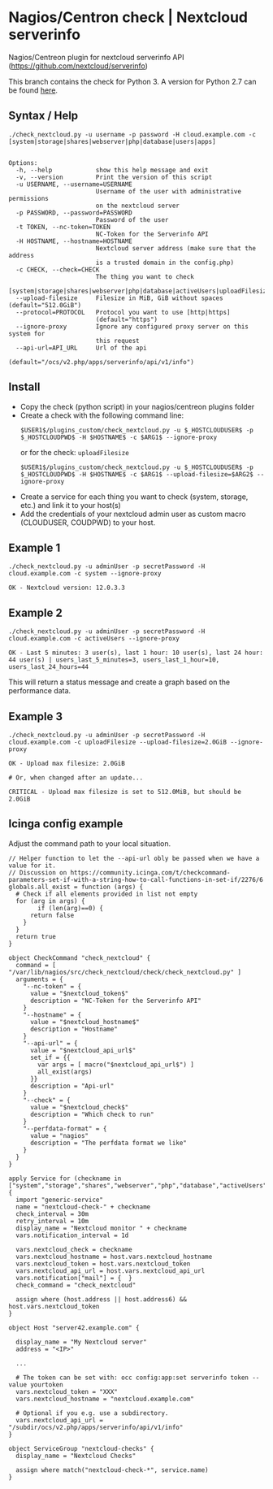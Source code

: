# Nagios/Centron check | Nextcloud serverinfo

Nagios/Centreon plugin for nextcloud serverinfo API (https://github.com/nextcloud/serverinfo)

This branch contains the check for Python 3. A version for Python 2.7 can be found [here](https://github.com/BornToBeRoot/check_nextcloud/tree/stable-python2.7).

## Syntax / Help

```
./check_nextcloud.py -u username -p password -H cloud.example.com -c [system|storage|shares|webserver|php|database|users|apps]


Options:
  -h, --help            show this help message and exit
  -v, --version         Print the version of this script
  -u USERNAME, --username=USERNAME
                        Username of the user with administrative permissions
                        on the nextcloud server
  -p PASSWORD, --password=PASSWORD
                        Password of the user
  -t TOKEN, --nc-token=TOKEN
                        NC-Token for the Serverinfo API
  -H HOSTNAME, --hostname=HOSTNAME
                        Nextcloud server address (make sure that the address
                        is a trusted domain in the config.php)
  -c CHECK, --check=CHECK
                        The thing you want to check
                        [system|storage|shares|webserver|php|database|activeUsers|uploadFilesize|apps]
  --upload-filesize     Filesize in MiB, GiB without spaces (default="512.0GiB")
  --protocol=PROTOCOL   Protocol you want to use [http|https]
                        (default="https")
  --ignore-proxy        Ignore any configured proxy server on this system for
                        this request
  --api-url=API_URL     Url of the api
                        (default="/ocs/v2.php/apps/serverinfo/api/v1/info")

```

## Install

* Copy the check (python script) in your nagios/centreon plugins folder
* Create a check with the following command line:
  ```
  $USER1$/plugins_custom/check_nextcloud.py -u $_HOSTCLOUDUSER$ -p $_HOSTCLOUDPWD$ -H $HOSTNAME$ -c $ARG1$ --ignore-proxy
  ```
  or for the check: `uploadFilesize`
  ```
  $USER1$/plugins_custom/check_nextcloud.py -u $_HOSTCLOUDUSER$ -p $_HOSTCLOUDPWD$ -H $HOSTNAME$ -c $ARG1$ --upload-filesize=$ARG2$ --ignore-proxy
  ```
* Create a service for each thing you want to check (system, storage, etc.) and link it to your host(s)
* Add the credentials of your nextcloud admin user as custom macro (CLOUDUSER, COUDPWD) to your host.

## Example 1

```
./check_nextcloud.py -u adminUser -p secretPassword -H cloud.example.com -c system --ignore-proxy

OK - Nextcloud version: 12.0.3.3
```

## Example 2

```
./check_nextcloud.py -u adminUser -p secretPassword -H cloud.example.com -c activeUsers --ignore-proxy

OK - Last 5 minutes: 3 user(s), last 1 hour: 10 user(s), last 24 hour: 44 user(s) | users_last_5_minutes=3, users_last_1_hour=10, users_last_24_hours=44
```

This will return a status message and create a graph based on the performance data.

## Example 3

```
./check_nextcloud.py -u adminUser -p secretPassword -H cloud.example.com -c uploadFilesize --upload-filesize=2.0GiB --ignore-proxy

OK - Upload max filesize: 2.0GiB

# Or, when changed after an update...

CRITICAL - Upload max filesize is set to 512.0MiB, but should be 2.0GiB

```



## Icinga config example


Adjust the command path to your local situation.

```
// Helper function to let the --api-url obly be passed when we have a value for it.
// Discussion on https://community.icinga.com/t/checkcommand-parameters-set-if-with-a-string-how-to-call-functions-in-set-if/2276/6
globals.all_exist = function (args) {
  # Check if all elements provided in list not empty
  for (arg in args) {
        if (len(arg)==0) {
      return false
    }
  }
  return true
}

object CheckCommand "check_nextcloud" {
  command = [ "/var/lib/nagios/src/check_nextcloud/check/check_nextcloud.py" ]
  arguments = {
    "--nc-token" = {
      value = "$nextcloud_token$"
      description = "NC-Token for the Serverinfo API"
    }
    "--hostname" = {
      value = "$nextcloud_hostname$"
      description = "Hostname"
    }
    "--api-url" = {
      value = "$nextcloud_api_url$"
      set_if = {{
        var args = [ macro("$nextcloud_api_url$") ]
        all_exist(args)
      }}
      description = "Api-url"
    }
    "--check" = {
      value = "$nextcloud_check$"
      description = "Which check to run"
    }
    "--perfdata-format" = {
      value = "nagios"
      description = "The perfdata format we like"
    }
  }
}
```

```
apply Service for (checkname in ["system","storage","shares","webserver","php","database","activeUsers","uploadFilesize","apps"]) {
  import "generic-service"
  name = "nextcloud-check-" + checkname
  check_interval = 30m
  retry_interval = 10m
  display_name = "Nextcloud monitor " + checkname
  vars.notification_interval = 1d

  vars.nextcloud_check = checkname
  vars.nextcloud_hostname = host.vars.nextcloud_hostname
  vars.nextcloud_token = host.vars.nextcloud_token
  vars.nextcloud_api_url = host.vars.nextcloud_api_url
  vars.notification["mail"] = {  }
  check_command = "check_nextcloud"

  assign where (host.address || host.address6) && host.vars.nextcloud_token
}
```

```
object Host "server42.example.com" {

  display_name = "My Nextcloud server"
  address = "<IP>"

  ...

  # The token can be set with: occ config:app:set serverinfo token --value yourtoken
  vars.nextcloud_token = "XXX"
  vars.nextcloud_hostname = "nextcloud.example.com"

  # Optional if you e.g. use a subdirectory.
  vars.nextcloud_api_url = "/subdir/ocs/v2.php/apps/serverinfo/api/v1/info"
}

```

```
object ServiceGroup "nextcloud-checks" {
  display_name = "Nextcloud Checks"

  assign where match("nextcloud-check-*", service.name)
}
```
